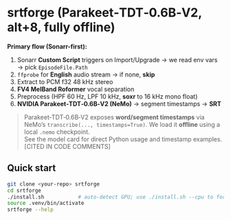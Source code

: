 # srtforge (Parakeet‑TDT‑0.6B‑V2, alt+8, fully offline)

**Primary flow (Sonarr-first):**
1) Sonarr **Custom Script** triggers on Import/Upgrade → we read env vars → pick `EpisodeFile.Path`  
2) `ffprobe` for **English** audio stream → if none, **skip**  
3) Extract to PCM f32 48 kHz stereo  
4) **FV4 MelBand Roformer** vocal separation  
5) Preprocess (HPF 60 Hz, LPF 10 kHz, **soxr** to 16 kHz mono float)  
6) **NVIDIA Parakeet‑TDT‑0.6B‑V2 (NeMo)** → segment timestamps → **SRT**

> Parakeet‑TDT‑0.6B‑V2 exposes **word/segment timestamps** via NeMo’s `transcribe(..., timestamps=True)`. We load it **offline** using a local `.nemo` checkpoint.  
> See the model card for direct Python usage and timestamp examples. [CITED IN CODE COMMENTS]

## Quick start
```bash
git clone <your-repo> srtforge
cd srtforge
./install.sh           # auto-detect GPU; use ./install.sh --cpu to force CPU
source .venv/bin/activate
srtforge --help
```

